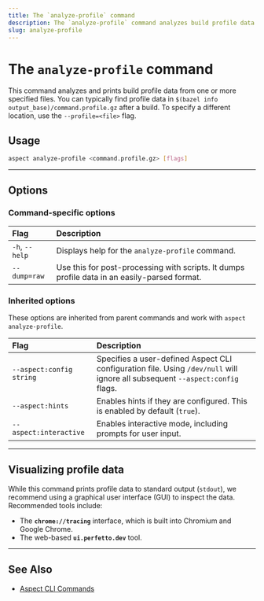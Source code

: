 ```yaml
---
title: The `analyze-profile` command
description: The `analyze-profile` command analyzes build profile data from one or more files.
slug: analyze-profile
---
```


# The `analyze-profile` command

This command analyzes and prints build profile data from one or more specified files. You can typically find profile data in `$(bazel info output_base)/command.profile.gz` after a build. To specify a different location, use the `--profile=<file>` flag.

## Usage

```sh
aspect analyze-profile <command.profile.gz> [flags]
```

-----

## Options

### Command-specific options

| Flag | Description |
| :--- | :--- |
| `-h`, `--help` | Displays help for the `analyze-profile` command. |
| `--dump=raw` | Use this for post-processing with scripts. It dumps profile data in an easily-parsed format. |

### Inherited options

These options are inherited from parent commands and work with `aspect analyze-profile`.

| Flag | Description |
| :--- | :--- |
| `--aspect:config string` | Specifies a user-defined Aspect CLI configuration file. Using `/dev/null` will ignore all subsequent `--aspect:config` flags. |
| `--aspect:hints` | Enables hints if they are configured. This is enabled by default (`true`). |
| `--aspect:interactive` | Enables interactive mode, including prompts for user input. |

-----

## Visualizing profile data

While this command prints profile data to standard output (`stdout`), we recommend using a graphical user interface (GUI) to inspect the data. Recommended tools include:

  * The **`chrome://tracing`** interface, which is built into Chromium and Google Chrome.
  * The web-based **`ui.perfetto.dev`** tool.

-----

## See Also

  * [Aspect CLI Commands](https://www.google.com/search?q=/reference/cli-commands)